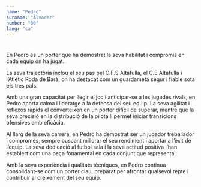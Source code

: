 ```yaml
---
name: "Pedro"
surname: "Álvarez"
number: "80"
lang: "ca"
---
```


#

En Pedro és un porter que ha demostrat la seva habilitat i compromís en cada equip on ha jugat.

La seva trajectòria inclou el seu pas pel C.F.S Altafulla, el C.E Altafulla i l’Atlètic Roda de Barà, on ha destacat com un guardameta segur i fiable sota els tres pals.

Amb una gran capacitat per llegir el joc i anticipar-se a les jugades rivals, en Pedro aporta calma i lideratge a la defensa del seu equip. La seva agilitat i reflexos ràpids el converteixen en un porter difícil de superar, mentre que la seva precisió en la distribució de la pilota li permet iniciar transicions ofensives amb eficàcia.

Al llarg de la seva carrera, en Pedro ha demostrat ser un jugador treballador i compromès, sempre buscant millorar el seu rendiment i aportar a l’èxit de l’equip. La seva dedicació al futbol sala i la seva actitud positiva l’han establert com una peça fonamental en cada conjunt que representa.

Amb la seva experiència i qualitats tècniques, en Pedro continua consolidant-se com un porter clau, preparat per afrontar qualsevol repte i contribuir al creixement del seu equip.
